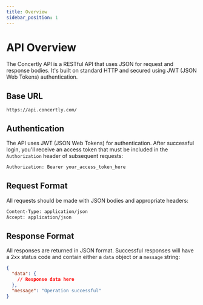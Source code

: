 ```yaml
---
title: Overview
sidebar_position: 1
---
```


# API Overview

The Concertly API is a RESTful API that uses JSON for request and response bodies. It's built on standard HTTP and secured using JWT (JSON Web Tokens) authentication.

## Base URL

```
https://api.concertly.com/
```

## Authentication

The API uses JWT (JSON Web Tokens) for authentication. After successful login, you'll receive an access token that must be included in the `Authorization` header of subsequent requests:

```bash
Authorization: Bearer your_access_token_here
```

## Request Format

All requests should be made with JSON bodies and appropriate headers:

```bash
Content-Type: application/json
Accept: application/json
```

## Response Format

All responses are returned in JSON format. Successful responses will have a 2xx status code and contain either a `data` object or a `message` string:

```json
{
  "data": {
    // Response data here
  },
  "message": "Operation successful"
}
```